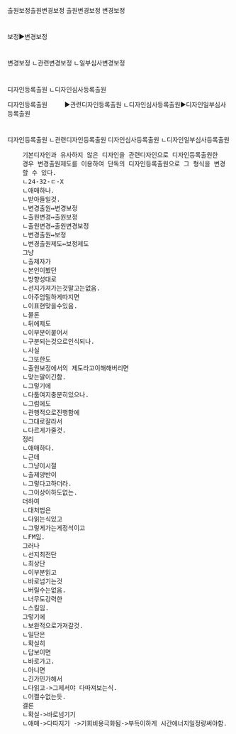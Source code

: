 출원보정출원변경보정
출원변경보정
변경보정


#
보정▶변경보정

#
변경보정
ㄴ관련변경보정
ㄴ일부심사변경보정
#
디자인등록출원
ㄴ디자인심사등록출원

디자인등록출원ㅤㅤㅤ▶관련디자인등록출원
ㄴ디자인심사등록출원▶디자인일부심사등록출원
#
디자인등록출원
ㄴ관련디자인등록출원
디자인심사등록출원
ㄴ디자인일부심사등록출원


<pre>
    기본디자인과 유사하지 않은 디자인을 관련디자인으로 디자인등록출원한
    경우 변경출원제도를 이용하여 단독의 디자인등록출원으로 그 형식을 변경
    할 수 있다.
    ㄴ24-32-ㄷ-X
    ㄴ애매하나.
    ㄴ받아들일것.
    ㄴ변경출원↔변경보정
    ㄴ출원변경↔출원보정
    ㄴ출원변경↔출원변경보정
    ㄴ변경출원↔보정
    ㄴ변경출원제도↔보정제도
    그냥
    ㄴ출제자가
    ㄴ본인이봤던
    ㄴ방향성대로
    ㄴ선지가져가는것말고는없음.
    ㄴ아주엄밀하게따지면
    ㄴ이표현맞을수있음.
    ㄴ물론
    ㄴ뒤에제도
    ㄴ이부분이붙어서
    ㄴ구분되는것으로인식되나.
    ㄴ사실
    ㄴ그또한도
    ㄴ출원보정에서의 제도라고이해해버리면
    ㄴ맞는말이긴함.
    ㄴ그렇기에
    ㄴ다툼여지충분히있으나.
    ㄴ그럼에도
    ㄴ관행적으로진행함에
    ㄴ그대로잘라서
    ㄴ다르게가줄것.
    정리
    ㄴ애매하다.
    ㄴ근데
    ㄴ그냥이시절
    ㄴ출제양반이
    ㄴ그렇다고하더라.
    ㄴ그이상이하도없는.
    더하여
    ㄴ대처법은
    ㄴ다읽는식있고
    ㄴ그렇게가는게정석이고
    ㄴFM임.
    그러나
    ㄴ선지최전단
    ㄴ최상단
    ㄴ이부분읽고
    ㄴ바로넘기는것
    ㄴ버릴수는없음.
    ㄴ너무도강력한
    ㄴ스킬임.
    그렇기에
    ㄴ보완적으로가져갈것.
    ㄴ일단은
    ㄴ확실히
    ㄴ답보이면
    ㄴ바로가고.
    ㄴ아니면
    ㄴ긴가민가해서
    ㄴ다읽고->그제서야 다따져보는식.
    ㄴ어쩔수없는듯.
    결론
    ㄴ확실->바로넘기기
    ㄴ애매->다따지기 ->기회비용극화됨->부득이하게 시간에너지일정량써야함.
</pre>